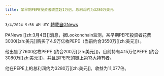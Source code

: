 ```yaml
---
title: 某早期PEPE投资者收益超1万倍，总利润约为3280万美元
---
```

`3/4/2024 9:56 AM UTC` [轉載自GNews](https://gnews.org/articles/2363181)

PANews [[zh:3月4日]]消息，据Lookonchain监测，某早期PEPE投资者花费3000[[zh:美元]]购买了4.9万亿枚PEPE（当前约合3550万[[zh:美元]]）。

他出售了7600亿枚PEPE (约合200万[[zh:美元]])，目前持有4.15万亿PEPE (约合3080万[[zh:美元]])，并且是PEPE的链上第13大持有者。

他在PEPE上的总利润约为3280万[[zh:美元]]，收益为11,077倍。
